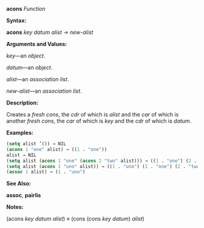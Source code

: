 **acons** *Function* 



**Syntax:** 



**acons** *key datum alist → new-alist* 



**Arguments and Values:** 



*key*—an *object*. 



*datum*—an *object*. 



*alist*—an *association list*. 



*new-alist*—an *association list*. 



**Description:** 



Creates a *fresh cons*, the *cdr* of which is *alist* and the *car* of which is another *fresh cons*, the *car* of which is *key* and the *cdr* of which is *datum*. 



**Examples:**
```lisp
(setq alist ’()) → NIL 
(acons 1 "one" alist) → ((1 . "one")) 
alist → NIL 
(setq alist (acons 1 "one" (acons 2 "two" alist))) → ((1 . "one") (2 . "two")) (assoc 1 alist) → (1 . "one") 
(setq alist (acons 1 "uno" alist)) → ((1 . "uno") (1 . "one") (2 . "two")) 
(assoc 1 alist) → (1 . "uno") 
```
**See Also:** 



**assoc**, **pairlis** 



**Notes:** 



(acons *key datum alist*) *≡* (cons (cons *key datum*) *alist*) 



